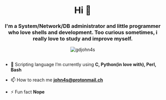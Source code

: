 <h1 align="center">Hi 👋</h1>
<h3 align="center">I'm a System/Network/DB administrator and little programmer who love shells and development.
Too curious sometimes, i really love to study and improve myself.</h3>

<p align="center"> <img src="https://komarev.com/ghpvc/?username=gdjohn4s&label=Profile%20views&color=0e75b6&style=flat" alt="gdjohn4s" /> </p>

##

- 🌱 Scripting language I’m currently using **C, Python(in love with), Perl, Bash**

- 📫 How to reach me **john4s@protonmail.ch**

- ⚡ Fun fact **Nope**

